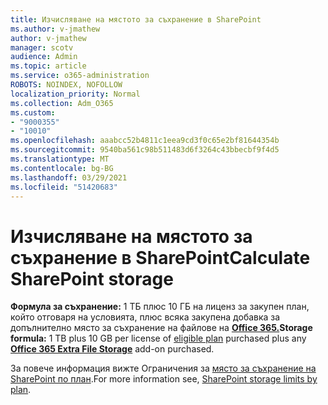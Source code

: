 ```yaml
---
title: Изчисляване на мястото за съхранение в SharePoint
ms.author: v-jmathew
author: v-jmathew
manager: scotv
audience: Admin
ms.topic: article
ms.service: o365-administration
ROBOTS: NOINDEX, NOFOLLOW
localization_priority: Normal
ms.collection: Adm_O365
ms.custom:
- "9000355"
- "10010"
ms.openlocfilehash: aaabcc52b4811c1eea9cd3f0c65e2bf81644354b
ms.sourcegitcommit: 9540ba561c98b511483d6f3264c43bbecbf9f4d5
ms.translationtype: MT
ms.contentlocale: bg-BG
ms.lasthandoff: 03/29/2021
ms.locfileid: "51420683"
---
```

# <a name="calculate-sharepoint-storage"></a><span data-ttu-id="c0775-102">Изчисляване на мястото за съхранение в SharePoint</span><span class="sxs-lookup"><span data-stu-id="c0775-102">Calculate SharePoint storage</span></span>

<span data-ttu-id="c0775-103">**Формула за съхранение:** 1 ТБ плюс [](https://docs.microsoft.com/microsoft-365/commerce/add-storage-space) 10 ГБ на лиценз за закупен план, който отговаря на условията, плюс всяка закупена добавка за допълнително място за съхранение на файлове на **[Office 365.](https://docs.microsoft.com/microsoft-365/commerce/add-storage-space)**</span><span class="sxs-lookup"><span data-stu-id="c0775-103">**Storage formula:** 1 TB plus 10 GB per license of [eligible plan](https://docs.microsoft.com/microsoft-365/commerce/add-storage-space) purchased plus any **[Office 365 Extra File Storage](https://docs.microsoft.com/microsoft-365/commerce/add-storage-space)** add-on purchased.</span></span>

<span data-ttu-id="c0775-104">За повече информация вижте Ограничения за [място за съхранение на SharePoint по план](https://docs.microsoft.com/office365/servicedescriptions/sharepoint-online-service-description/sharepoint-online-limits).</span><span class="sxs-lookup"><span data-stu-id="c0775-104">For more information see, [SharePoint storage limits by plan](https://docs.microsoft.com/office365/servicedescriptions/sharepoint-online-service-description/sharepoint-online-limits).</span></span>
